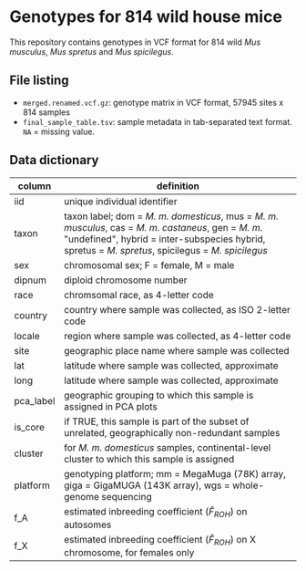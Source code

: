 Genotypes for 814 wild house mice
===

This repository contains genotypes in VCF format for 814 wild *Mus musculus*, *Mus spretus* and *Mus spicilegus*.

## File listing ##
* `merged.renamed.vcf.gz`: genotype matrix in VCF format, 57945 sites x 814 samples
* `final_sample_table.tsv`: sample metadata in tab-separated text format. `NA` = missing value.

## Data dictionary ###
| column    | definition                                                                                                                                                                                               |
|-----------|----------------------------------------------------------------------------------------------------------------------------------------------------------------------------------------------------------|
| iid       | unique individual identifier                                                                                                                                                                             |
| taxon     | taxon label; dom = *M. m. domesticus*, mus = *M. m. musculus*, cas = *M. m. castaneus*, gen = *M. m.* "undefined", hybrid = inter-subspecies hybrid, spretus = *M. spretus*, spicilegus = *M. spicilegus* |
| sex       | chromosomal sex; F = female, M = male                                                                                                                                                                    |
| dipnum    | diploid chromosome number                                                                                                                                                                                |
| race      | chromsomal race, as 4-letter code                                                                                                                                                                        |
| country   | country where sample was collected, as ISO 2-letter code                                                                                                                                                 |
| locale    | region where sample was collected, as 4-letter code                                                                                                                                                      |
| site      | geographic place name where sample was collected                                                                                                                                                         |
| lat       | latitude where sample was collected, approximate                                                                                                                                                         |
| long      | latitude where sample was collected, approximate                                                                                                                                                         |
| pca_label | geographic grouping to which this sample is assigned in PCA plots                                                                                                                                        |
| is_core   | if TRUE, this sample is part of the subset of unrelated, geographically non-redundant samples                                                                                                            |
| cluster   | for *M. m. domesticus* samples, continental-level cluster to which this sample is assigned                                                                                                               |
| platform  | genotyping platform; mm = MegaMuga (78K) array, giga = GigaMUGA (143K array), wgs = whole-genome sequencing                                                                                              |
| f_A       | estimated inbreeding coefficient ($\hat{F}_{ROH}$) on autosomes                                                                                                                                          |
| f_X       | estimated inbreeding coefficient ($\hat{F}_{ROH}$) on X chromosome, for females only                                                                                                                     |
